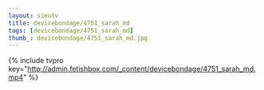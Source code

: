 ```yaml
--- 
layout: sieutv
title: devicebondage/4751_sarah_md
tags: [devicebondage/4751_sarah_md]
thumb_: devicebondage/4751_sarah_md.jpg
---
```

{% include tvpro key="http://admin.fetishbox.com/_content/devicebondage/4751_sarah_md.mp4" %} 
